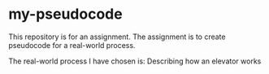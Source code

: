 # my-pseudocode

This repository is for an assignment. 
The assignment is to create pseudocode for a real-world process. 

The real-world process I have chosen is: Describing how an elevator works
